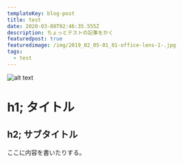 ```yaml
---
templateKey: blog-post
title: test
date: 2020-03-08T02:46:35.555Z
description: ちょっとテストの記事をかく
featuredpost: true
featuredimage: /img/2019_02_05-01_01-office-lens-1-.jpg
tags:
  - test
---
```

![alt text](/img/2019_02_05-01_01-office-lens-1-.jpg "chap13")

# h1; タイトル

## h2; サブタイトル

ここに内容を書いたりする。